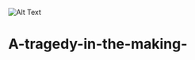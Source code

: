
![Alt Text](<img width="1440" alt="Screen Shot 2021-11-05 at 3 46 12 AM" src="https://user-images.githubusercontent.com/93553075/140455778-8c3e1e88-2f55-4293-8f97-5bc2530263cd.png">)
# A-tragedy-in-the-making-
